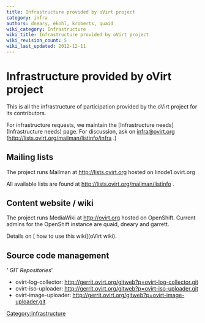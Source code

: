 ```yaml
---
title: Infrastructure provided by oVirt project
category: infra
authors: dneary, ekohl, kroberts, quaid
wiki_category: Infrastructure
wiki_title: Infrastructure provided by oVirt project
wiki_revision_count: 5
wiki_last_updated: 2012-12-11
---
```


# Infrastructure provided by oVirt project

This is all the infrastructure of participation provided by the oVirt project for its contributors.

For infrastructure requests, we maintain the [Infrastructure needs](Infrastructure needs) page. For discussion, ask on infra@ovirt.org (http://lists.ovirt.org/mailman/listinfo/infra .)

## Mailing lists

The project runs Mailman at <http://lists.ovirt.org> hosted on linode1.ovirt.org

All available lists are found at <http://lists.ovirt.org/mailman/listinfo> .

## Content website / wiki

The project runs MediaWiki at <http://ovirt.org> hosted on OpenShift. Current admins for the OpenShift instance are quaid, dneary and garrett.

Details on [ how to use this wiki](oVirt wiki).

## Source code management

*' GIT Repositories*'

*   ovirt-log-collector: [<http://gerrit.ovirt.org/gitweb?p=ovirt-log-collector.git>](http://gerrit.ovirt.org/gitweb?p=ovirt-log-collector.git)
*   ovirt-iso-uploader: [<http://gerrit.ovirt.org/gitweb?p=ovirt-iso-uploader.git>](http://gerrit.ovirt.org/gitweb?p=ovirt-iso-uploader.git)
*   ovirt-image-uploader: [<http://gerrit.ovirt.org/gitweb?p=ovirt-image-uploader.git>](http://gerrit.ovirt.org/gitweb?p=ovirt-image-uploader.git)

<Category:Infrastructure>
